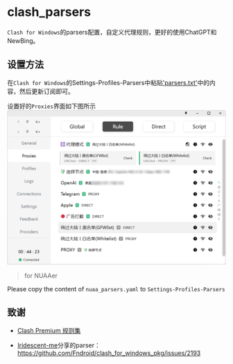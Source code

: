 # clash_parsers
 `Clash for Windows`的parsers配置，自定义代理规则，更好的使用ChatGPT和NewBing。
## 设置方法
在`Clash for Windows`的Settings-Profiles-Parsers中粘贴['parsers.txt'](/parsers.txt)中的内容，然后更新订阅即可。

设置好的`Proxies`界面如下图所示
![clash](img/demo.png)

> for NUAAer

Please copy the content of `nuaa_parsers.yaml` to `Settings-Profiles-Parsers`

 ## 致谢

 - [Clash Premium 规则集](https://github.com/Loyalsoldier/clash-rules)

- [Iridescent-me](https://github.com/Iridescent-me)分享的parser：
 https://github.com/Fndroid/clash_for_windows_pkg/issues/2193
